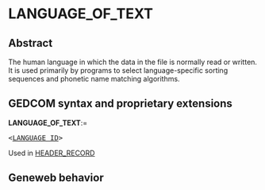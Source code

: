 ﻿<!-- licence GPL V2, cf https://github.com/TitiFix/geneweb -->
# LANGUAGE_OF_TEXT
## Abstract
The human language in which the data in the file is normally read or written.  It is used
primarily by programs to select language-specific sorting sequences and phonetic name matching
algorithms.


## GEDCOM syntax and proprietary extensions

**LANGUAGE_OF_TEXT**:=
<pre>
&lt;<a href=Ged.LANGUAGE_ID.md>LANGUAGE_ID</a>&gt;
</pre>
Used in <a href=Ged.HEADER_RECORD.md>HEADER_RECORD</a><br />


## Geneweb behavior


